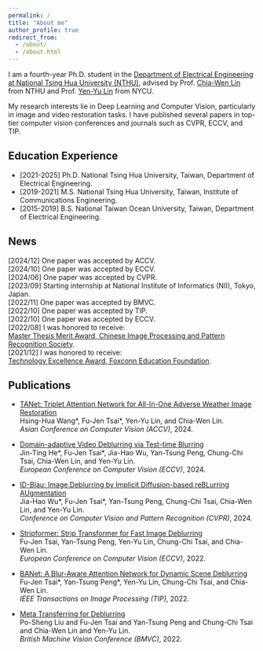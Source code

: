 ```yaml
---
permalink: /
title: "About me"
author_profile: true
redirect_from: 
  - /about/
  - /about.html
---
```

I am a fourth-year Ph.D. student in the [Department of Electrical Engineering at National Tsing Hua University (NTHU)](https://web.ee.nthu.edu.tw/index.php?Lang=en), advised by Prof. [Chia-Wen Lin](https://www.ee.nthu.edu.tw/cwlin/) from NTHU and Prof. [Yen-Yu Lin](https://sites.google.com/site/yylinweb/) from NYCU. 

My research interests lie in Deep Learning and Computer Vision, particularly in image and video restoration tasks. I have published several papers in top-tier computer vision conferences and journals such as CVPR, ECCV, and TIP.

## Education Experience
* [2021-2025] Ph.D. National Tsing Hua University, Taiwan, Department of Electrical Engineering. 
* [2019-2021] M.S. National Tsing Hua University, Taiwan, Institute of Communications Engineering. 
* [2015-2019] B.S. National Taiwan Ocean University, Taiwan, Department of Electrical Engineering. 

## News
[2024/12] One paper was accepted by ACCV. <br>
[2024/10] One paper was accepted by ECCV. <br>
[2024/06] One paper was accepted by CVPR. <br>
[2023/09] Starting internship at National Institute of Informatics (NII), Tokyo, Japan.<br>
[2022/11] One paper was accepted by BMVC. <br>
[2022/10] One paper was accepted by TIP. <br>
[2022/10] One paper was accepted by ECCV. <br>
[2022/08] I was honored to receive: <br>
[Master Thesis Merit Award, Chinese Image Processing and Pattern Recognition Society](https://140.125.183.142/paperaword/). <br>
[2021/12] I was honored to receive: <br>
[Technology Excellence Award, Foxconn Education Foundation](https://www.foxconnfoundation.org/plan/technology_award). 

## Publications
* [TANet: Triplet Attention Network for All-In-One Adverse Weather Image Restoration](https://openaccess.thecvf.com/content/ACCV2024/papers/Wang_TANet_Triplet_Attention_Network_for_All-In-One_Adverse_Weather_Image_Restoration_ACCV_2024_paper.pdf)  <br>
Hsing-Hua Wang*, Fu-Jen Tsai*, Yen-Yu Lin, and Chia-Wen Lin.  <br>
*Asian Conference on Computer Vision (ACCV)*, 2024.

* [Domain-adaptive Video Deblurring via Test-time Blurring](https://www.ecva.net/papers/eccv_2024/papers_ECCV/papers/04329.pdf)  <br>
Jin-Ting He*, Fu-Jen Tsai*, Jia-Hao Wu, Yan-Tsung Peng, Chung-Chi Tsai, Chia-Wen Lin, and Yen-Yu Lin.  <br>
*European Conference on Computer Vision (ECCV)*, 2024.

* [ID-Blau: Image Deblurring by Implicit Diffusion-based reBLurring AUgmentation](https://openaccess.thecvf.com/content/CVPR2024/papers/Wu_ID-Blau_Image_Deblurring_by_Implicit_Diffusion-based_reBLurring_AUgmentation_CVPR_2024_paper.pdf)  <br>
Jia-Hao Wu*, Fu-Jen Tsai*, Yan-Tsung Peng, Chung-Chi Tsai, Chia-Wen Lin, and Yen-Yu Lin.  <br>
*Conference on Computer Vision and Pattern Recognition (CVPR)*, 2024.

* [Stripformer: Strip Transformer for Fast Image Deblurring](https://www.ecva.net/papers/eccv_2022/papers_ECCV/papers/136790142.pdf)  <br>
Fu-Jen Tsai, Yan-Tsung Peng, Yen-Yu Lin, Chung-Chi Tsai, and Chia-Wen Lin.  <br>
*European Conference on Computer Vision (ECCV)*, 2022.

* [BANet: A Blur-Aware Attention Network for Dynamic Scene Deblurring](https://ieeexplore.ieee.org/document/9930938/)  <br>
Fu-Jen Tsai*, Yan-Tsung Peng*, Yen-Yu Lin, Chung-Chi Tsai, and Chia-Wen Lin.  <br>
*IEEE Transactions on Image Processing (TIP)*, 2022.

* [Meta Transferring for Deblurring](https://bmvc2022.mpi-inf.mpg.de/0181.pdf)  <br>
Po-Sheng Liu and Fu-Jen Tsai and Yan-Tsung Peng and Chung-Chi Tsai and Chia-Wen Lin and Yen-Yu Lin.  <br>
*British Machine Vision Conference (BMVC)*, 2022.




